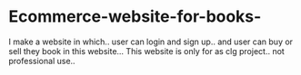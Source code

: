 # Ecommerce-website-for-books-
I make a website in which.. user can login and sign up.. and user can buy or sell they book in this website... This website is only for as clg project.. not professional use.. 
